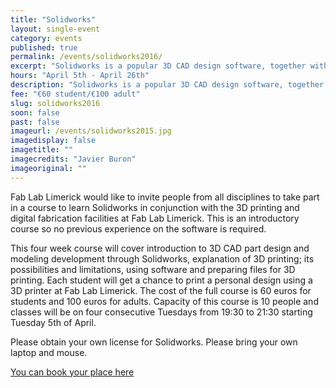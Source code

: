```yaml
---
title: "Solidworks"
layout: single-event
category: events
published: true
permalink: /events/solidworks2016/
excerpt: "Solidworks is a popular 3D CAD design software, together with 3D printing and digital fabrication, it is an excellent method for fabricating and prototyping designs."
hours: "April 5th - April 26th"
description: "Solidworks is a popular 3D CAD design software, together with 3D printingand digital fabrication, it is an excellent method for fabricating and prototyping designs."
fee: "€60 student/€100 adult"
slug: solidworks2016
soon: false
past: false
imageurl: /events/solidworks2015.jpg
imagedisplay: false
imagetitle: ""
imagecredits: "Javier Buron"
imageoriginal: ""
---
```



Fab Lab Limerick would like to invite people from all disciplines to take part in a course to learn Solidworks in conjunction with the 3D printing and digital fabrication facilities at Fab Lab Limerick. This is an introductory course so no previous experience on the software is required. 

This four week course will cover introduction to 3D CAD part design and modeling development through Solidworks, explanation of 3D printing; its possibilities and limitations, using software and preparing files for 3D printing. Each student will get a chance to print a personal design using a 3D printer at Fab Lab Limerick. The cost of the full course is 60 euros for students and 100 euros for adults. Capacity of this course is 10 people and classes will be on four consecutive Tuesdays from 19:30 to ­21:30 starting Tuesday 5th of April.

Please obtain your own license for Solidworks. Please bring your own laptop and mouse.

[You can book your place here](http://fablablimerick.ticketleap.com/solidworks-course-2016/)
